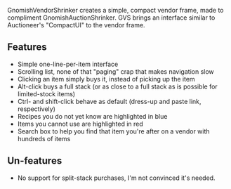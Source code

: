 GnomishVendorShrinker creates a simple, compact vendor frame, made to compliment
GnomishAuctionShrinker.  GVS brings an interface similar to Auctioneer's
"CompactUI" to the vendor frame.

## Features

* Simple one-line-per-item interface
* Scrolling list, none of that "paging" crap that makes navigation slow
* Clicking an item simply buys it, instead of picking up the item
* Alt-click buys a full stack (or as close to a full stack as is possible for
  limited-stock items)
* Ctrl- and shift-click behave as default (dress-up and paste link, respectively)
* Recipes you do not yet know are highlighted in blue
* Items you cannot use are highlighted in red
* Search box to help you find that item you're after on a vendor with hundreds of items

## Un-features

* No support for split-stack purchases, I'm not convinced it's needed.
